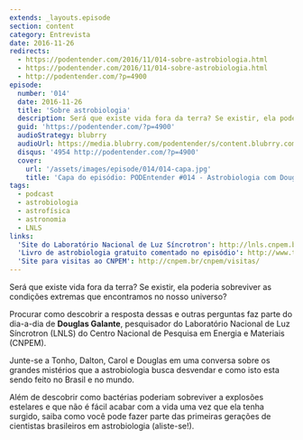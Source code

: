 ```yaml
---
extends: _layouts.episode
section: content
category: Entrevista
date: 2016-11-26
redirects:
  - https://podentender.com/2016/11/014-sobre-astrobiologia.html
  - https://podentender.com/2016/11/014-sobre-astrobiologia.html
  - http://podentender.com/?p=4900
episode:
  number: '014'
  date: 2016-11-26
  title: 'Sobre astrobiologia'
  description: Será que existe vida fora da terra? Se existir, ela poderia sobreviver as condições extremas que encontramos no nosso universo? Procurar como descobrir a resposta dessas e outras perguntas faz parte do dia-a-dia de Douglas Galante, pesquisador do Laboratório Nacional de Luz Síncrotron (LNLS) do Centro Nacional de Pesquisa em Energia e Materiais (CNPEM). 
  guid: 'https://podentender.com/?p=4900'
  audioStrategy: blubrry
  audioUrl: https://media.blubrry.com/podentender/s/content.blubrry.com/podentender/PODEntender_014_sobre_astrobiologia.mp3
  disqus: '4954 http://podentender.com/?p=4900'
  cover:
    url: '/assets/images/episode/014/014-capa.jpg'
    title: 'Capa do episódio: PODEntender #014 - Astrobiologia com Douglas Galante do Laboratório Nacional de Luz Sincrotron' 
tags:
  - podcast
  - astrobiologia
  - astrofísica
  - astronomia
  - LNLS
links:
  'Site do Laboratório Nacional de Luz Síncrotron': http://lnls.cnpem.br/
  'Livro de astrobiologia gratuito comentado no episódio': http://www.tikinet.com.br/iag/astrobiologia.pdf
  'Site para visitas ao CNPEM': http://cnpem.br/cnpem/visitas/
---
```


Será que existe vida fora da terra? Se existir, ela poderia sobreviver as condições extremas que encontramos
no nosso universo?

Procurar como descobrir a resposta dessas e outras perguntas faz parte do dia-a-dia de
**Douglas Galante**, pesquisador do Laboratório Nacional de Luz Síncrotron (LNLS) do
Centro Nacional de Pesquisa em Energia e Materiais (CNPEM).

Junte-se a Tonho, Dalton, Carol e Douglas em uma conversa sobre os grandes mistérios que a astrobiologia
busca desvendar e como isto esta sendo feito no Brasil e no mundo.

Além de descobrir como bactérias poderiam sobreviver a explosões estelares e que não é fácil acabar
com a vida uma vez que ela tenha surgido, saiba como você pode fazer parte das primeiras gerações
de cientistas brasileiros em astrobiologia (aliste-se!).
